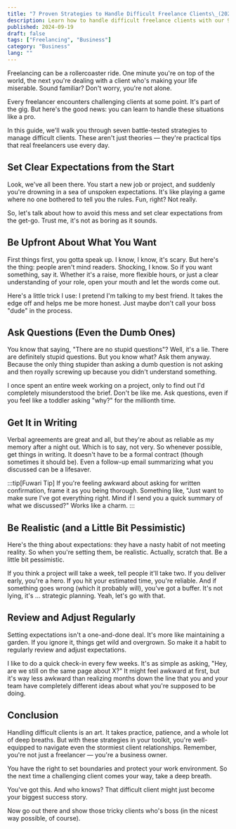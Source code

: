 ```yaml
---
title: "7 Proven Strategies to Handle Difficult Freelance Clients\_(2024)"
description: Learn how to handle difficult freelance clients with our 9 expert strategies. Boost your professionalism and maintain client relationships effectively.
published: 2024-09-19
draft: false
tags: ["Freelancing", "Business"]
category: "Business"
lang: ""
---
```



Freelancing can be a rollercoaster ride. One minute you're on top of the world, the next you're dealing with a client who's making your life miserable. Sound familiar? Don't worry, you're not alone.

Every freelancer encounters challenging clients at some point. It's part of the gig. But here's the good news: you can learn to handle these situations like a pro.

In this guide, we'll walk you through seven battle-tested strategies to manage difficult clients. These aren't just theories — they're practical tips that real freelancers use every day.

## Set Clear Expectations from the Start

Look, we've all been there. You start a new job or project, and suddenly you're drowning in a sea of unspoken expectations. It's like playing a game where no one bothered to tell you the rules. Fun, right? Not really.

So, let's talk about how to avoid this mess and set clear expectations from the get-go. Trust me, it's not as boring as it sounds.

## Be Upfront About What You Want

First things first, you gotta speak up. I know, I know, it's scary. But here's the thing: people aren't mind readers. Shocking, I know. So if you want something, say it. Whether it's a raise, more flexible hours, or just a clear understanding of your role, open your mouth and let the words come out.

Here's a little trick I use: I pretend I'm talking to my best friend. It takes the edge off and helps me be more honest. Just maybe don't call your boss "dude" in the process.

## Ask Questions (Even the Dumb Ones)

You know that saying, "There are no stupid questions"? Well, it's a lie. There are definitely stupid questions. But you know what? Ask them anyway. Because the only thing stupider than asking a dumb question is not asking and then royally screwing up because you didn't understand something.

I once spent an entire week working on a project, only to find out I'd completely misunderstood the brief. Don't be like me. Ask questions, even if you feel like a toddler asking "why?" for the millionth time.

## Get It in Writing

Verbal agreements are great and all, but they're about as reliable as my memory after a night out. Which is to say, not very. So whenever possible, get things in writing. It doesn't have to be a formal contract (though sometimes it should be). Even a follow-up email summarizing what you discussed can be a lifesaver.

:::tip[Fuwari Tip]
If you're feeling awkward about asking for written confirmation, frame it as you being thorough. Something like, "Just want to make sure I've got everything right. Mind if I send you a quick summary of what we discussed?" Works like a charm.
:::

## Be Realistic (and a Little Bit Pessimistic)

Here's the thing about expectations: they have a nasty habit of not meeting reality. So when you're setting them, be realistic. Actually, scratch that. Be a little bit pessimistic.

If you think a project will take a week, tell people it'll take two. If you deliver early, you're a hero. If you hit your estimated time, you're reliable. And if something goes wrong (which it probably will), you've got a buffer. It's not lying, it's … strategic planning. Yeah, let's go with that.

## Review and Adjust Regularly

Setting expectations isn't a one-and-done deal. It's more like maintaining a garden. If you ignore it, things get wild and overgrown. So make it a habit to regularly review and adjust expectations.

I like to do a quick check-in every few weeks. It's as simple as asking, "Hey, are we still on the same page about X?" It might feel awkward at first, but it's way less awkward than realizing months down the line that you and your team have completely different ideas about what you're supposed to be doing.

## Conclusion

Handling difficult clients is an art. It takes practice, patience, and a whole lot of deep breaths. But with these strategies in your toolkit, you're well-equipped to navigate even the stormiest client relationships. Remember, you're not just a freelancer — you're a business owner.

You have the right to set boundaries and protect your work environment. So the next time a challenging client comes your way, take a deep breath.

You've got this. And who knows? That difficult client might just become your biggest success story.

Now go out there and show those tricky clients who's boss (in the nicest way possible, of course).

